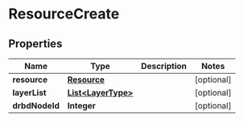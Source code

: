 # ResourceCreate

## Properties
Name | Type | Description | Notes
------------ | ------------- | ------------- | -------------
**resource** | [**Resource**](Resource.md) |  |  [optional]
**layerList** | [**List&lt;LayerType&gt;**](LayerType.md) |  |  [optional]
**drbdNodeId** | **Integer** |  |  [optional]
